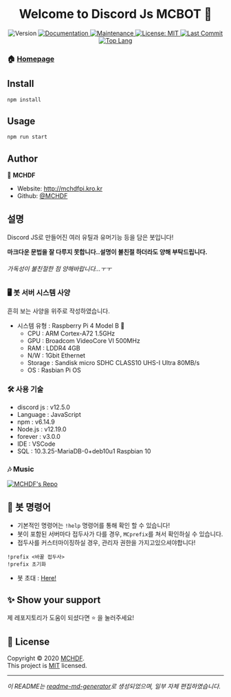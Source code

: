 <h1 align="center">Welcome to Discord Js MCBOT 👋</h1>
<p align="center">
  <img alt="Version" src="https://img.shields.io/badge/version-1.0.0-ff69b4.svg?cacheSeconds=2592000" />
  <a href="https://github.com/MCHDF/MCBOT#readme" target="_blank">
    <img alt="Documentation" src="https://img.shields.io/badge/documentation-yes-brightgreen.svg" />
  </a>
  <a href="https://github.com/MCHDF/MCBOT/graphs/commit-activity" target="_blank">
    <img alt="Maintenance" src="https://img.shields.io/badge/Maintained%3F-yes-green.svg" />
  </a>
  <a href="https://github.com/MCHDF/MCBOT/blob/master/LICENSE" target="_blank">
    <img alt="License: MIT" src="https://img.shields.io/github/license/MCHDF/MCBOT" />
  </a>
  <a href="https://img.shields.io/github/last-commit/MCHDF/MCBOT?style=flat-square" target="_blank">
    <img alt="Last Commit" src="https://img.shields.io/github/last-commit/MCHDF/MCBOT?style=flat-square.svg">
  </a>
    <a href="https://img.shields.io/github/languages/top/MCHDF/MCBOT?color=yellow&style=flat-square" target="_blank">
    <img alt="Top Lang" src="https://img.shields.io/github/languages/top/MCHDF/MCBOT?color=yellow&style=flat-square.svg">
  </a>
</p>

### 🏠 [Homepage](https://github.com/MCHDF/MCBOT#readme)

## Install

```sh
npm install
```

## Usage

```sh
npm run start
```

## Author

👤 **MCHDF**

* Website: http://mchdfpi.kro.kr
* Github: [@MCHDF](https://github.com/MCHDF)

## 설명
Discord JS로 만들어진 여러 유틸과 유머기능 등을 담은 봇입니다!

**마크다운 문법을 잘 다루지 못합니다..설명이 불친절 하더라도 양해 부탁드립니다.**

###### 가독성이 불친절한 점 양해바랍니다...ㅜㅜ

### 🖥 봇 서버 시스템 사양
흔히 보는 사양을 위주로 작성하였습니다.

- 시스템 유형 : Raspberry Pi 4 Model B 🍓
  * CPU : ARM Cortex-A72 1.5GHz
  * GPU : Broadcom VideoCore VI 500MHz
  * RAM : LDDR4 4GB
  * N/W : 1Gbit Ethernet
  * Storage : Sandisk micro SDHC CLASS10 UHS-I Ultra 80MB/s
  * OS : Rasbian Pi OS

### 🛠 사용 기술

- discord js : v12.5.0
- Language : JavaScript
- npm : v6.14.9
- Node.js : v12.19.0
- forever : v3.0.0
- IDE : VSCode
- SQL : 10.3.25-MariaDB-0+deb10u1 Raspbian 10


### 🎶 Music
[![MCHDF's Repo](https://github-readme-stats.vercel.app/api/pin?username=MCHDF&repo=MCMusic&title_color=fff&icon_color=f9f9f9&text_color=9f9f9f&bg_color=151515)](https://github.com/MCHDF/MCMusic)

## 📜 봇 명령어

- 기본적인 명령어는 ``!help`` 명령어를 통해 확인 할 수 있습니다!
- 봇이 포함된 서버마다 접두사가 다를 경우, ``MCprefix``를 쳐서 확인하실 수 있습니다.
- 접두사를 커스터마이징하실 경우, 관리자 권한을 가지고있으셔야합니다!
```
!prefix <바꿀 접두사>
!prefix 초기화
```
- 봇 초대 : [Here!](https://discord.com/oauth2/authorize?client_id=706171196701540384&scope=bot)

## ✨ Show your support

제 레포지토리가 도움이 되셨다면 ⭐️ 을 눌러주세요!

## 📝 License

Copyright © 2020 [MCHDF](https://github.com/MCHDF).<br />
This project is [MIT](https://github.com/MCHDF/MCBOT/blob/master/LICENSE) licensed.

***
_이 README는 [readme-md-generator](https://github.com/kefranabg/readme-md-generator)로 생성되었으며, 일부 자체 편집하였습니다._
